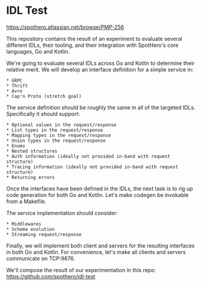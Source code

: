 # IDL Test

https://spothero.atlassian.net/browse/PMP-256

This repository contains the result of an experiment to evaluate several
different IDLs, their tooling, and their integration with SpotHero's core
languages, Go and Kotlin.

We're going to evaluate several IDLs across Go and Kotlin to determine their
relative merit. We will develop an interface definition for a simple service
in:

    * GRPC
    * Thrift
    * Avro
    * Cap'n Proto (stretch goal)

The service definition should be roughly the same in all of the targeted IDLs.
Specifically it should support:

    * Optional values in the request/response
    * List types in the request/response
    * Mapping types in the request/response
    * Union types in the request/response
    * Enums
    * Nested structures
    * Auth information (ideally not provided in-band with request structure)
    * Tracing information (ideally not provided in-band with request structure)
    * Returning errors

Once the interfaces have been defined in the IDLs, the next task is to rig up
code generation for both Go and Kotlin. Let's make codegen be invokable from a
Makefile.

The service implementation should consider:

    * Middlewares
    * Schema evolution
    * Streaming request/response

Finally, we will implement both client and servers for the resulting interfaces
in both Go and Kotlin. For convenience, let's make all clients and servers
communicate on TCP:9876.

We'll compose the result of our experimentation in this repo:
https://github.com/spothero/idl-test
